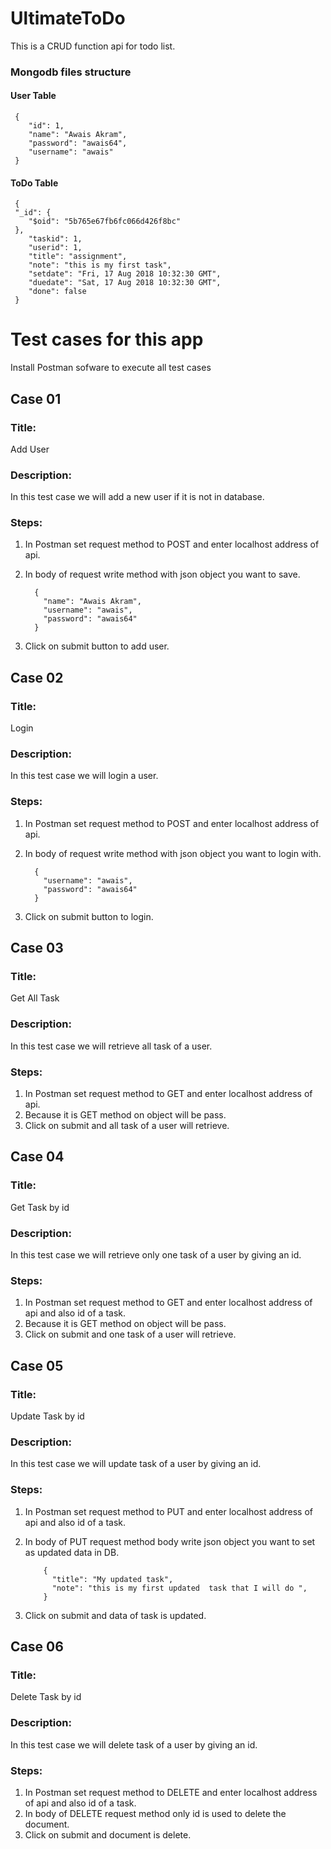 # UltimateToDo
This is a CRUD function api for todo list.

###  Mongodb files structure

#### User Table
     {
        "id": 1,
        "name": "Awais Akram",
        "password": "awais64",
        "username": "awais"
     }
#### ToDo Table
     {
     "_id": {
        "$oid": "5b765e67fb6fc066d426f8bc"
     },
        "taskid": 1,
        "userid": 1,
        "title": "assignment",
        "note": "this is my first task",
        "setdate": "Fri, 17 Aug 2018 10:32:30 GMT",
        "duedate": "Sat, 17 Aug 2018 10:32:30 GMT",
        "done": false
     }
     
# Test cases for this app 
Install Postman sofware to execute all test cases

## Case 01
### Title: 
   Add User
### Description:
   In this test case we will add a new user if it is not in database.
### Steps:
   1) In Postman set request method to POST and enter localhost address of api.
   2) In body of request write method with json object you want to save.
       
            {
              "name": "Awais Akram",
              "username": "awais",
              "password": "awais64"
            }
       
   3) Click on submit button to add user.

## Case 02
### Title: 
   Login
### Description:
   In this test case we will login a user.
### Steps:
   1) In Postman set request method to POST and enter localhost address of api.
   2) In body of request write method with json object you want to login with.
        
            {
              "username": "awais",
              "password": "awais64"
            }   
   
   3) Click on submit button to login.

## Case 03
### Title: 
   Get All Task
### Description:
   In this test case we will retrieve all task of a user.
### Steps:
   1) In Postman set request method to GET and enter localhost address of api.
   2) Because it is GET method on object will be pass.
   3) Click on submit and all task of a user will retrieve.
   
## Case 04
### Title: 
   Get Task by id
### Description:
   In this test case we will retrieve only one task of a user by giving an id.
### Steps:
   1) In Postman set request method to GET and enter localhost address of api and also id of a task.
   2) Because it is GET method on object will be pass.
   3) Click on submit and one task of a user will retrieve.

## Case 05
### Title: 
   Update Task by id
### Description:
   In this test case we will update task of a user by giving an id.
### Steps:
   1) In Postman set request method to PUT and enter localhost address of api and also id of a task.
   2) In body of PUT request method body write json object you want to set as updated data in DB.
   
              {
                "title": "My updated task",
                "note": "this is my first updated  task that I will do ",
              }
   
   3) Click on submit and data of task is updated.

## Case 06
### Title: 
   Delete Task by id
### Description:
   In this test case we will delete task of a user by giving an id.
### Steps:
   1) In Postman set request method to DELETE and enter localhost address of api and also id of a task.
   2) In body of DELETE request method only id is used to delete the document.
   3) Click on submit and document is delete.



          
